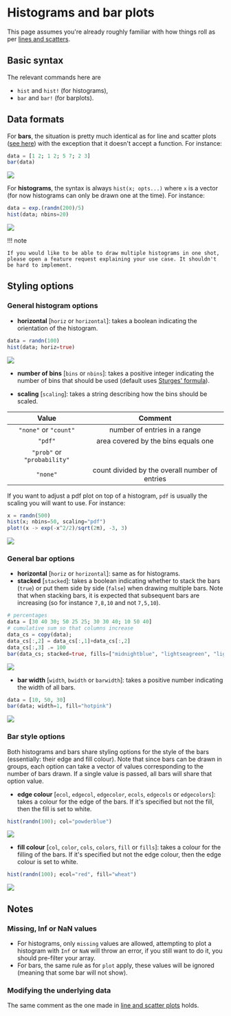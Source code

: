 # Histograms and bar plots

This page assumes you're already roughly familiar with how things roll as per [lines and scatters](../../line-scatter/).

## Basic syntax

The relevant commands here are

- `hist` and `hist!` (for histograms),
- `bar` and `bar!` (for barplots).

## Data formats

For **bars**, the situation is pretty much identical as for line and scatter plots ([see here](../../line-scatter/#Data-formats-1)) with the exception that it doesn't accept a function.
For instance:


```julia
data = [1 2; 1 2; 5 7; 2 3]
bar(data)
```

![](../exgen/out/hb_ex1.svg)


For **histograms**, the syntax is always `hist(x; opts...)` where `x` is a vector (for now histograms can only be drawn one at the time).
For instance:


```julia
data = exp.(randn(200)/5)
hist(data; nbins=20)
```

![](../exgen/out/hb_ex2.svg)


!!! note

    If you would like to be able to draw multiple histograms in one shot, please open a feature request explaining your use case. It shouldn't be hard to implement.

## Styling options

### General histogram options

* **horizontal** [`horiz` or `horizontal`]: takes a boolean indicating the orientation of the histogram.


```julia
data = randn(100)
hist(data; horiz=true)
```

![](../exgen/out/hb_ex3.svg)


* **number of bins** [`bins` or `nbins`]: takes a positive integer indicating the number of bins that should be used (default uses [Sturges' formula](https://en.wikipedia.org/wiki/Histogram#Sturges'_formula)).

* **scaling** [`scaling`]: takes a string describing how the bins should be scaled.

| Value    | Comment  |
| :------: | :-----: |
| `"none"` or `"count"` | number of entries in a range |
| `"pdf"`     | area covered by the bins equals one |
| `"prob"` or `"probability"`     |
| `"none"`   |  count divided by the overall number of entries  |

If you want to adjust a pdf plot on top of a histogram, `pdf` is usually the scaling you will want to use.
For instance:


```julia
x = randn(500)
hist(x; nbins=50, scaling="pdf")
plot!(x -> exp(-x^2/2)/sqrt(2π), -3, 3)
```

![](../exgen/out/hb_ex4.svg)


### General bar options

* **horizontal** [`horiz` or `horizontal`]: same as for histograms.
* **stacked** [`stacked`]: takes a boolean indicating whether to stack the bars (`true`) or put them side by side (`false`) when drawing multiple bars. Note that when stacking bars, it is expected that subsequent bars are increasing (so for instance `7,8,10` and not `7,5,10`).


```julia
# percentages
data = [30 40 30; 50 25 25; 30 30 40; 10 50 40]
# cumulative sum so that columns increase
data_cs = copy(data);
data_cs[:,2] = data_cs[:,1]+data_cs[:,2]
data_cs[:,3] .= 100
bar(data_cs; stacked=true, fills=["midnightblue", "lightseagreen", "lightsalmon"])
```

![](../exgen/out/hb_ex5.svg)


* **bar width** [`width`, `bwidth` or `barwidth`]: takes a positive number indicating the width of all bars.


```julia
data = [10, 50, 30]
bar(data; width=1, fill="hotpink")
```

![](../exgen/out/hb_ex6.svg)


### Bar style options

Both histograms and bars share styling options for the style of the bars (essentially: their edge and fill colour).
Note that since bars can be drawn in groups, each option can take a vector of values corresponding to the number of bars drawn.
If a single value is passed, all bars will share that option value.

* **edge colour** [`ecol`, `edgecol`, `edgecolor`, `ecols`, `edgecols` or `edgecolors`]: takes a colour for the edge of the bars. If it's specified but not the fill, then the fill is set to white.


```julia
hist(randn(100); col="powderblue")
```

![](../exgen/out/hb_ex7.svg)


* **fill colour** [`col`, `color`, `cols`, `colors`, `fill` or `fills`]: takes a colour for the filling of the bars. If it's specified but not the edge colour, then the edge colour is set to white.


```julia
hist(randn(100); ecol="red", fill="wheat")
```

![](../exgen/out/hb_ex8.svg)


## Notes

### Missing, Inf or NaN values

* For histograms, only `missing` values are allowed, attempting to plot a histogram with `Inf` or `NaN` will throw an error, if you still want to do it, you should pre-filter your array.
* For bars, the same rule as for `plot` apply, these values will be ignored (meaning that some bar will not show).

### Modifying the underlying data

The same comment as the one made in [line and scatter plots](http://localhost:8080/man/line-scatter/#Modifying-the-underlying-data-1) holds.
